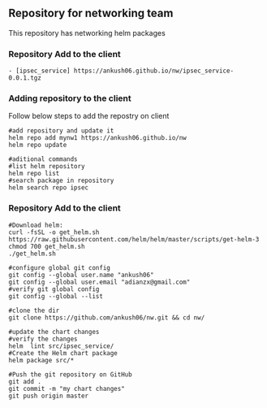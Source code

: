 ## Repository for networking team

This repository has networking helm packages 

### Repository Add to the client
```
- [ipsec_service] https://ankush06.github.io/nw/ipsec_service-0.0.1.tgz 
```

### Adding repository to the client

Follow below steps to add the repostry on client
```
#add repository and update it
helm repo add mynw1 https://ankush06.github.io/nw
helm repo update

#aditional commands
#list helm repository 
helm repo list
#search package in repository
helm search repo ipsec
```
### Repository Add to the client
```
#Download helm:
curl -fsSL -o get_helm.sh https://raw.githubusercontent.com/helm/helm/master/scripts/get-helm-3
chmod 700 get_helm.sh
./get_helm.sh

#configure global git config
git config --global user.name "ankush06"
git config --global user.email "adianzx@gmail.com"
#verify git global config
git config --global --list

#clone the dir
git clone https://github.com/ankush06/nw.git && cd nw/

#update the chart changes
#verify the changes
helm  lint src/ipsec_service/
#Create the Helm chart package
helm package src/*

#Push the git repository on GitHub
git add . 
git commit -m "my chart changes"
git push origin master                                              

```



